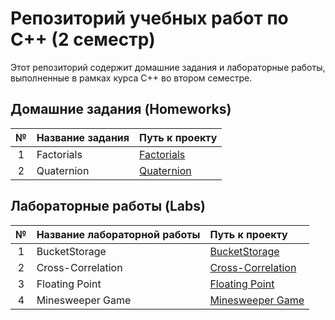 # Репозиторий учебных работ по C++ (2 семестр)

Этот репозиторий содержит домашние задания и лабораторные работы, выполненные в рамках курса C++ во втором семестре.

## Домашние задания (Homeworks)

| № | Название задания               | Путь к проекту                                  |
|:-:|:-------------------------------|:------------------------------------------------|
| 1 | Factorials                     | [Factorials](Homeworks/Factorials)              |
| 2 | Quaternion                     | [Quaternion](Homeworks/Quaternion)              |

## Лабораторные работы (Labs)

| № | Название лабораторной работы   | Путь к проекту                                  |
|:-:|:-------------------------------|:------------------------------------------------|
| 1 | BucketStorage                  | [BucketStorage](Labs/BucketStorage)             |
| 2 | Cross-Correlation              | [Cross-Correlation](Labs/Cross-Correlation)     |
| 3 | Floating Point                 | [Floating Point](Labs/Floating%20Point)         |
| 4 | Minesweeper Game               | [Minesweeper Game](Labs/Minesweeper%20Game)     |